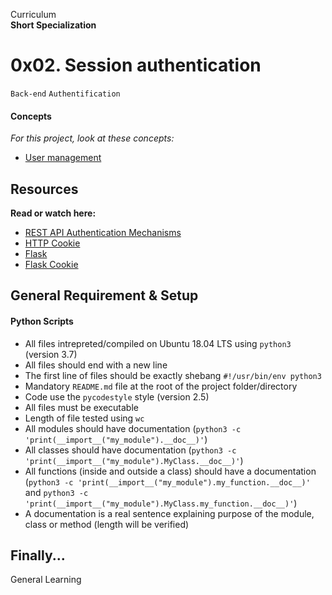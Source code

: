 Curriculum <br>
**Short Specialization** <br>

# 0x02. Session authentication

`Back-end` `Authentification`

#### Concepts

_For this project, look at these concepts:_

* [User management](https://www.intranet.alxswe.com/concepts/558)

## Resources

**Read or watch here:**

* [REST API Authentication Mechanisms](https://www.youtube.com/watch?v=501dpx2IjGY)
* [HTTP Cookie](https://www.developer.mozilla.org/en-US/docs/Web/HTTP/Headers/Cookie)
* [Flask](https://www.palletsprojects.com/p/flask/)
* [Flask Cookie](https://www.palletsprojects.com/en/2.2.x/quickstart/)

## General Requirement & Setup

#### Python Scripts

* All files intrepreted/compiled on Ubuntu 18.04 LTS using `python3` (version 3.7)
* All files should end with a new line
* The first line of files should be exactly shebang `#!/usr/bin/env python3`
* Mandatory `README.md` file at the root of the project folder/directory
* Code use the `pycodestyle` style (version 2.5)
* All files must be executable
* Length of file tested using `wc`
* All modules should have documentation (`python3 -c 'print(__import__("my_module").__doc__)'`)
* All classes should have documentation (`python3 -c 'print(__import__("my_module").MyClass.__doc__)'`)
* All functions (inside and outside a class) should have a documentation (`python3 -c 'print(__import__("my_module").my_function.__doc__)'` and `python3 -c 'print(__import__("my_module").MyClass.my_function.__doc__)'`)
* A documentation is a real sentence explaining purpose of the module, class or method (length will be verified)

## Finally...

General Learning
